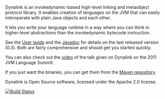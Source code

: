Dynalink is an invokedynamic-based high-level linking and metaobject 
protocol library. It enables creation of languages on the JVM that can 
easily interoperate with plain Java objects and each other.

It lets you write your language runtime in a way where you can think in
higher-level abstractions than the invokedynamic bytecode instruction.

See the [User guide](https://github.com/szegedi/dynalink/wiki/User-Guide-0.3) and the
[Javadoc](http://szegedi.github.com/dynalink/0.3/javadoc/index.html) for details
on the last released version (0.3). Both are fairly comprehensive and should get 
you started quickly.

You can also check out the [video](http://medianetwork.oracle.com/media/show/17012)
of the talk given on Dynalink on the 2011 JVM Language Summit.

If you just want the binaries, you can get them from the 
[Maven repository](http://search.maven.org/#browse%7C-362742625).

Dynalink is Open Source software, licensed under the Apache 2.0 license.

[![Build Status](https://secure.travis-ci.org/szegedi/dynalink.png)](http://travis-ci.org/szegedi/dynalink)
